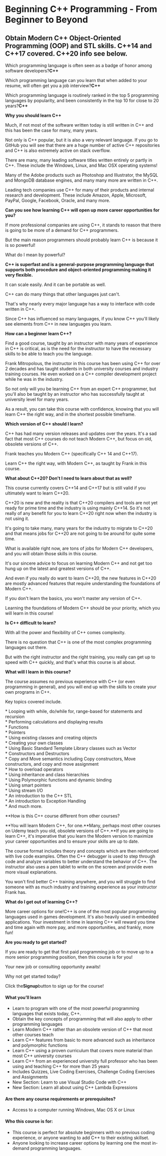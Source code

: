 # Beginning C++ Programming - From Beginner to Beyond

## Obtain Modern C++ Object-Oriented Programming (OOP) and STL skills. C++14 and C++17 covered. C++20 info see below.

Which programming language is often seen as a badge of honor among software developers?**C++**

Which programming language can you learn that when added to your resume, will often get you a job interview?**C++**

Which programming language is routinely ranked in the top 5 programming languages by popularity, and been consistently
in the top 10 for close to 20 years?**C++**

**Why you should learn C++**

Much, if not most of the software written today is still written in C++ and this has been the case for many, many years.

Not only is C++ popular, but it is also a very relevant language. If you go to GitHub you will see that there are a huge
number of active C++ repositories and C++ is also extremely active on stack overflow.

There are many, many leading software titles written entirely or partly in C++. These include the Windows, Linux, and
Mac OSX operating systems!

Many of the Adobe products such as Photoshop and Illustrator, the MySQL and MongoDB database engines, and many many more
are written in C++.

Leading tech companies use C++ for many of their products and internal research and development. These include Amazon,
Apple, Microsoft, PayPal, Google, Facebook, Oracle, and many more.

**Can you see how learning C++ will open up more career opportunities for you?**

If more professional companies are using C++, it stands to reason that there is going to be more of a demand for C++
programmers.

But the main reason programmers should probably learn C++ is because it is so powerful!

What do I mean by powerful?

**C++ is superfast and is a general-purpose programming language that supports both procedure and object-oriented
programming making it very flexible.**

It can scale easily. And it can be portable as well.

C++ can do many things that other languages just can't.

That's why nearly every major language has a way to interface with code written in C++.

Since C++ has influenced so many languages, if you know C++ you'll likely see elements from C++ in new languages you
learn.

**How can a beginner learn C++?**

Find a good course, taught by an instructor with many years of experience in C++ is critical, as is the need for the
instructor to have the necessary skills to be able to teach you the language.

Frank Mitropolous, the instructor in this course has been using C++ for over 2 decades and has taught students in both
university courses and industry training courses. He even worked on a C++ compiler development project while he was in
the industry.

So not only will you be learning C++ from an expert C++ programmer, but you'll also be taught by an instructor who has
successfully taught at university level for many years.

As a result, you can take this course with confidence, knowing that you will learn C++ the right way, and in the
shortest possible timeframe.

**Which version of C++ should I learn?**

C++ has had many version releases and updates over the years. It's a sad fact that most C++ courses do not teach Modern
C++, but focus on old, obsolete versions of C++.

Frank teaches you Modern C++ (specifically C++ 14 and C++17).

Learn C++ the right way, with Modern C++, as taught by Frank in this course.

**What about C++20? Don't I need to learn about that as well?**

This course currently covers C++14 and C++17 but is still valid if you ultimately want to learn C++20.

C++20 is new and the reality is that C++20 compilers and tools are not yet ready for prime time and the industry is
using mainly C++14. So it's not really of any benefit for you to learn C++20 right now when the industry is not using
it.

It's going to take many, many years for the industry to migrate to C++20 and that means jobs for C++20 are not going to
be around for quite some time.

What is available right now, are tons of jobs for Modern C++ developers, and you will obtain those skills in this
course.

It's our sincere advice to focus on learning Modern C++ and not get too hung up on the latest and greatest versions of
C++.

And even if you really do want to learn C++20, the new features in C++20 are mostly advanced features that require
understanding the foundations of Modern C++.

If you don't learn the basics, you won't master any version of C++.

Learning the foundations of Modern C++ should be your priority, which you will learn in this course!

**Is C++ difficult to learn?**

With all the power and flexibility of C++ comes complexity.

There is no question that C++ is one of the most complex programming languages out there.

But with the right instructor and the right training, you really can get up to speed with C++ quickly, and that's what
this course is all about.

**What will I learn in this course?**

The course assumes no previous experience with C++ (or even programming in general), and you will end up with the skills
to create your own programs in C++.

Key topics covered include.

\* Looping with while, do/while for, range-based for statements and recursion  
\* Performing calculations and displaying results  
\* Functions  
\* Pointers  
\* Using existing classes and creating objects  
\* Creating your own classes  
\* Using Basic Standard Template Library classes such as Vector  
\* Constructors and Destructors  
\* Copy and Move semantics including Copy constructors, Move constructors, and copy and move assignment  
\* How to overload operators  
\* Using inheritance and class hierarchies  
\* Using Polymorphic functions and dynamic binding  
\* Using smart pointers  
\* Using stream I/O  
\* An introduction to the C++ STL  
\* An introduction to Exception Handling  
\* And much more.

**How is this C++ course different from other courses?

**You will learn Modern C++, for one.**Many, perhaps most other courses on Udemy teach you old, obsolete versions of
C++.**If you are going to learn C++, it's imperative that you learn the Modern version to maximize your career
opportunities and to ensure your skills are up to date.

The course format includes theory and concepts which are then reinforced with live code examples. Often the C++ debugger
is used to step through code and analyze variables to better understand the behavior of C++. The instructor also uses a
pen tablet to write on the screen and provide even more visual explanations.

You won't find better C++ training anywhere, and you will struggle to find someone with as much industry and training
experience as your instructor Frank has.

**What do I get out of learning C++?**

More career options for one!C++ is one of the most popular programming languages used in games development. It's also
heavily used in embedded applications. Your investment in time in learning C++ will reward you time and time again with
more pay, and more opportunities, and frankly, more fun!

**Are you ready to get started?**

If you are ready to get that first paid programming job or to move up to a more senior programming position, then this
course is for you!

Your new job or consulting opportunity awaits!

Why not get started today?

Click the**Signup**button to sign up for the course!

#### What you’ll learn

* Learn to program with one of the most powerful programming languages that exists today, C++.
* Obtain the key concepts of programming that will also apply to other programming languages
* Learn Modern C++ rather than an obsolete version of C++ that most other courses teach
* Learn C++ features from basic to more advanced such as inheritance and polymorphic functions
* Learn C++ using a proven curriculum that covers more material than most C++ university courses
* Learn C++ from an experienced university full professor who has been using and teaching C++ for more than 25 years
* Includes Quizzes, Live Coding Exercises, Challenge Coding Exercises and Assignments
* New Section: Learn to use Visual Studio Code with C++
* New Section: Learn all about using C++ Lambda Expressions

#### Are there any course requirements or prerequisites?

* Access to a computer running Windows, Mac OS X or Linux

#### Who this course is for:

* This course is perfect for absolute beginners with no previous coding experience, or anyone wanting to add C++ to
  their existing skillset.
* Anyone looking to increase career options by learning one the most in-demand programming languages.